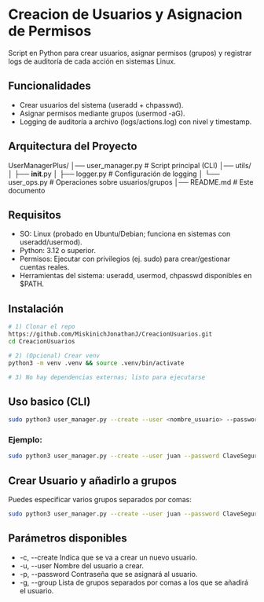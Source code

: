 # Creacion de Usuarios y Asignacion de Permisos

Script en Python para crear usuarios, asignar permisos (grupos) y registrar logs de auditoría de cada acción en sistemas Linux. 

## Funcionalidades

- Crear usuarios del sistema (useradd + chpasswd).
- Asignar permisos mediante grupos (usermod -aG).
- Logging de auditoría a archivo (logs/actions.log) con nivel y timestamp.

## Arquitectura del Proyecto

UserManagerPlus/
│── user_manager.py        # Script principal (CLI)
│── utils/
│   ├── __init__.py
│   ├── logger.py          # Configuración de logging
│   └── user_ops.py        # Operaciones sobre usuarios/grupos
│── README.md              # Este documento

## Requisitos

- SO: Linux (probado en Ubuntu/Debian; funciona en sistemas con useradd/usermod).
- Python: 3.12 o superior.
- Permisos: Ejecutar con privilegios (ej. sudo) para crear/gestionar cuentas reales.
- Herramientas del sistema: useradd, usermod, chpasswd disponibles en $PATH.

## Instalación

```bash
# 1) Clonar el repo
https://github.com/MiskinichJonathanJ/CreacionUsuarios.git
cd CreacionUsuarios

# 2) (Opcional) Crear venv
python3 -m venv .venv && source .venv/bin/activate

# 3) No hay dependencias externas; listo para ejecutarse
```

## Uso basico (CLI)

```bash
sudo python3 user_manager.py --create --user <nombre_usuario> --password <contraseña>
```

### Ejemplo:

```bash
sudo python3 user_manager.py --create --user juan --password ClaveSegura123
```

## Crear Usuario y añadirlo a grupos
Puedes especificar varios grupos separados por comas:

```bash
sudo python3 user_manager.py --create --user juan --password ClaveSegura123 --group sudo,developers
```

## Parámetros disponibles

- -c, --create	  Indica que se va a crear un nuevo usuario.
- -u, --user	    Nombre del usuario a crear.
- -p, --password	Contraseña que se asignará al usuario.
- -g, --group	    Lista de grupos separados por comas a los que se añadirá el usuario.
